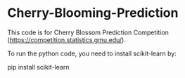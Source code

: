 # Cherry-Blooming-Prediction

This code is for Cherry Blossom Prediction Competition (https://competition.statistics.gmu.edu/).

To run the python code, you need to install scikit-learn by:

pip install scikit-learn
